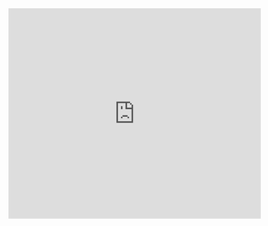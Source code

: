 <iframe src="http://www.youtube.com/embed/8ILQOFAgaXE?wmode=transparent" allowfullscreen frameborder="0" height="417" width="500"></iframe>
